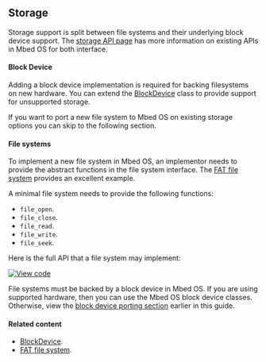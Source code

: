 <h2 id="contributing-storage">Storage</h2>

Storage support is split between file systems and their underlying block device support. The [storage API page](/docs/v5.10/apis/storage.html) has more information on existing APIs in Mbed OS for both interface.

#### Block Device

Adding a block device implementation is required for backing filesystems on new hardware. You can extend the [BlockDevice](https://os.mbed.com/docs/v5.10/mbed-os-api-doxy/class_block_device.html) class to provide support for unsupported storage.

If you want to port a new file system to Mbed OS on existing storage options you can skip to the following section.

#### File systems

To implement a new file system in Mbed OS, an implementor needs to provide the abstract functions in the file system interface. The [FAT file system](https://os.mbed.com/docs/v5.10/mbed-os-api-doxy/class_f_a_t_file_system.html) provides an excellent example.

A minimal file system needs to provide the following functions:

- `file_open`.
- `file_close`.
- `file_read`.
- `file_write`.
- `file_seek`.

Here is the full API that a file system may implement:

[![View code](https://www.mbed.com/embed/?type=library)](https://os.mbed.com/docs/v5.10/mbed-os-api-doxy/classmbed_1_1_file_system.html)

File systems must be backed by a block device in Mbed OS. If you are using supported hardware, then you can use the Mbed OS block device classes. Otherwise, view the [block device porting section](#block-device) earlier in this guide.

#### Related content

- [BlockDevice](https://os.mbed.com/docs/v5.10/mbed-os-api-doxy/class_block_device.html).
- [FAT file system](https://os.mbed.com/docs/v5.10/mbed-os-api-doxy/class_f_a_t_file_system.html).
